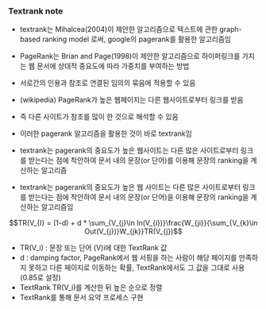 ### Textrank note

- textrank는 Mihalcea(2004)이 제안한 알고리즘으로 텍스트에 관한 graph-based ranking model 로써, google의 pagerank를 활용한 알고리즘임


- PageRank는 Brian and Page(1998)이 제안한 알고리즘으로 하이퍼링크를 가지는 웹 문서에 상대적 중요도에 따라 가중치를 부여하는 방법


- 서로간의 인용과 참조로 연결된 임의의 묶음에 적용할 수 있음
- (wikipedia) PageRank가 높은 웹페이지는 다른 웹사이트로부터 링크를 받음
- 즉 다른 사이트가 참조를 많이 한 것으로 해석할 수 있음
- 이러한 pagerank 알고리즘을 활용한 것이 바로 textrank임
- textrank는 pagerank의 중요도가 높은 웹사이트는 다른 많은 사이트로부터 링크를 받는다는 점에 착안하여 문서 내의 문장(or 단어)를 이용해 문장의 ranking을 계산하는 알고리즘
- textrank는 pagerank의 중요도가 높은 웹 사이트는 다른 많은 사이트로부터 링크를 받는다는 점에 착안하여 문서 내의 문장(or 단어)을 이용해 문장의 ranking을 계산하는 알고리즘임

$$TR(V_{I} = (1-d) + d * \sum_{V_{j}\in In(V_{i})}\frac{W_{ji}}{\sum_{V_{k}\in Out(V_{j})}W_{jk}}TR(V_{j})$$

- TR(V_i) : 문장 또는 단어 (V)i에 대한 TextRank 값
- d : damping factor, PageRank에서 웹 서핑을 하는 사람이 해당 페이지를 만족하지 못하고 다른 페이지로 이동하는 확률, TextRank에서도 그 값을 그대로 사용(0.85로 설정)
- TextRank TR(V_i)를 계산한 뒤 높은 순으로 정렬
- TextRank를 통해 문서 요약 프로세스 구현
